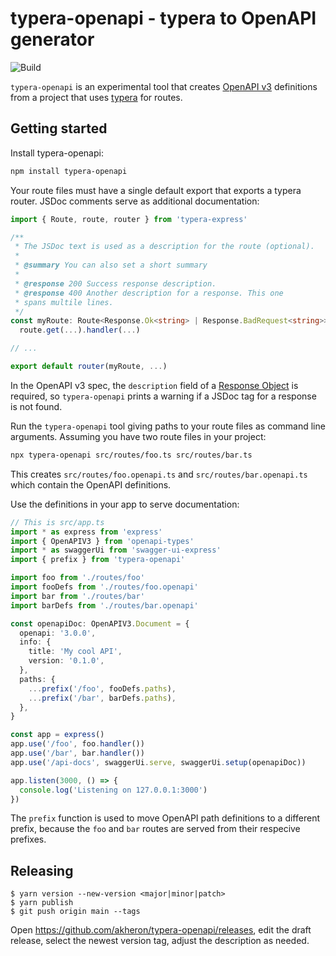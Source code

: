 # typera-openapi - typera to OpenAPI generator

![Build](https://github.com/akheron/typera-openapi/workflows/tests/badge.svg)

`typera-openapi` is an experimental tool that creates [OpenAPI v3] definitions
from a project that uses [typera] for routes.

## Getting started

Install typera-openapi:

```sh
npm install typera-openapi
```

Your route files must have a single default export that exports a typera router.
JSDoc comments serve as additional documentation:

```typescript
import { Route, route, router } from 'typera-express'

/**
 * The JSDoc text is used as a description for the route (optional).
 *
 * @summary You can also set a short summary
 *
 * @response 200 Success response description.
 * @response 400 Another description for a response. This one
 * spans multile lines.
 */
const myRoute: Route<Response.Ok<string> | Response.BadRequest<string>> =
  route.get(...).handler(...)

// ...

export default router(myRoute, ...)
```

In the OpenAPI v3 spec, the `description` field of a
[Response Object](https://github.com/OAI/OpenAPI-Specification/blob/master/versions/3.0.3.md#responseObject)
is required, so `typera-openapi` prints a warning if a JSDoc tag for a response
is not found.

Run the `typera-openapi` tool giving paths to your route files as command line
arguments. Assuming you have two route files in your project:

```sh
npx typera-openapi src/routes/foo.ts src/routes/bar.ts
```

This creates `src/routes/foo.openapi.ts` and `src/routes/bar.openapi.ts` which
contain the OpenAPI definitions.

Use the definitions in your app to serve documentation:

```typescript
// This is src/app.ts
import * as express from 'express'
import { OpenAPIV3 } from 'openapi-types'
import * as swaggerUi from 'swagger-ui-express'
import { prefix } from 'typera-openapi'

import foo from './routes/foo'
import fooDefs from './routes/foo.openapi'
import bar from './routes/bar'
import barDefs from './routes/bar.openapi'

const openapiDoc: OpenAPIV3.Document = {
  openapi: '3.0.0',
  info: {
    title: 'My cool API',
    version: '0.1.0',
  },
  paths: {
    ...prefix('/foo', fooDefs.paths),
    ...prefix('/bar', barDefs.paths),
  },
}

const app = express()
app.use('/foo', foo.handler())
app.use('/bar', bar.handler())
app.use('/api-docs', swaggerUi.serve, swaggerUi.setup(openapiDoc))

app.listen(3000, () => {
  console.log('Listening on 127.0.0.1:3000')
})
```

The `prefix` function is used to move OpenAPI path definitions to a different
prefix, because the `foo` and `bar` routes are served from their respecive
prefixes.

## Releasing

```
$ yarn version --new-version <major|minor|patch>
$ yarn publish
$ git push origin main --tags
```

Open https://github.com/akheron/typera-openapi/releases, edit the draft release,
select the newest version tag, adjust the description as needed.

[openapi v3]: https://swagger.io/specification/
[typera]: https://github.com/akheron/typera
